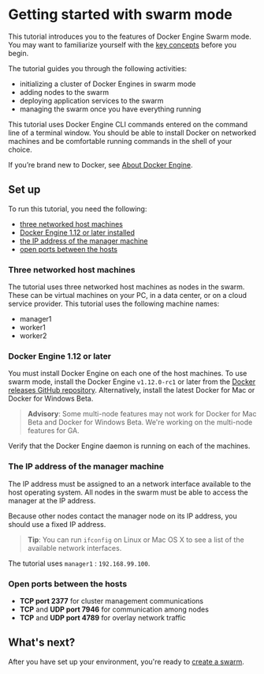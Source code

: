 <!--[metadata]>
+++
title = "Set up for the tutorial"
description = "Getting Started tutorial for Docker Engine swarm mode"
keywords = ["tutorial, cluster management, swarm mode"]
advisory = "rc"
[menu.main]
identifier="tutorial-setup"
parent="swarm-tutorial"
weight=11
+++
<![end-metadata]-->

# Getting started with swarm mode

This tutorial introduces you to the features of Docker Engine Swarm mode. You
may want to familiarize yourself with the [key concepts](../key-concepts.md)
before you begin.

The tutorial guides you through the following activities:

* initializing a cluster of Docker Engines in swarm mode
* adding nodes to the swarm
* deploying application services to the swarm
* managing the swarm once you have everything running

This tutorial uses Docker Engine CLI commands entered on the command line of a
terminal window. You should be able to install Docker on networked machines and
be comfortable running commands in the shell of your choice.

If you’re brand new to Docker, see [About Docker Engine](../../index.md).

## Set up

To run this tutorial, you need the following:

* [three networked host machines](#three-networked-host-machines)
* [Docker Engine 1.12 or later installed](#docker-engine-1-12-or-later)
* [the IP address of the manager machine](#the-ip-address-of-the-manager-machine)
* [open ports between the hosts](#open-ports-between-the-hosts)

### Three networked host machines

The tutorial uses three networked host machines as nodes in the swarm. These can
be virtual machines on your PC, in a data center, or on a cloud service
provider. This tutorial uses the following machine names:

* manager1
* worker1
* worker2

###  Docker Engine 1.12 or later

You must install Docker Engine on each one of the host machines. To use swarm
mode, install the Docker Engine `v1.12.0-rc1` or later from the [Docker releases
GitHub repository](https://github.com/docker/docker/releases). Alternatively,
install the latest Docker for Mac or Docker for Windows Beta.

>**Advisory**: Some multi-node features may not work for Docker for Mac Beta and
Docker for Windows Beta. We're working on the multi-node features for GA.

Verify that the Docker Engine daemon is running on each of the machines.

<!-- See the following options to install:

* [Install Docker Engine](../../installation/index.md).

* [Example: Manual install on cloud provider](../../installation/cloud/cloud-ex-aws.md).
-->

### The IP address of the manager machine

The IP address must be assigned to an a network interface available to the host
operating system. All nodes in the swarm must be able to access the manager at the IP address.

Because other nodes contact the manager node on its IP address, you should use a
fixed IP address.

>**Tip**: You can run `ifconfig` on Linux or Mac OS X to see a list of the
available network interfaces.

The tutorial uses `manager1` : `192.168.99.100`.

### Open ports between the hosts

* **TCP port 2377** for cluster management communications
* **TCP** and **UDP port 7946** for communication among nodes
* **TCP** and **UDP port 4789** for overlay network traffic

## What's next?

After you have set up your environment, you're ready to [create a swarm](create-swarm.md).
